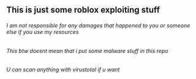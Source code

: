 ## This is just some roblox exploiting stuff
###### I am not responsible for any damages that happened to you or someone else if you use my resources
###### This btw doesnt mean that i put some malware stuff in this repo
###### U can scan anything with virustotal if u want
